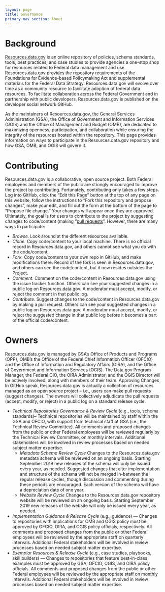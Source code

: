 ```yaml
---
layout: page
title: Governance
primary_nav_section: About
---
```


# Background
[Resources.data.gov](Resources.data.gov) is an online repository of policies, schema standards, tools, best practices, and case studies to provide agencies a one-stop shop for resources related to Federal data management and use. Resources.data.gov provides the repository requirements of the Foundations for Evidence-based Policymaking Act and supplemental materials for the Federal Data Strategy. Resources.data.gov will evolve over time as a community resource to facilitate adoption of federal data resources. To facilitate collaboration across the Federal Government and in partnership with public developers, Resources.data.gov is published on the developer social network GitHub.

As the maintainers of Resources.data.gov, the General Services Administration (GSA), the Office of Government and Information Services (OGIS) and the Office of Management and Budget (OMB), are dedicated to maximizing openness, participation, and collaboration while ensuring the integrity of the resources hosted within the repository. This page provides information on ways to participate in the Resources.data.gov repository and how GSA, OMB, and OGIS will govern it.

# Contributing
Resources.data.gov is a collaborative, open source project. Both Federal employees and members of the public are strongly encouraged to improve the project by contributing. Fortunately, contributing only takes a few steps. Log into GitHub, click the “Edit this Page” button at the top of any page on this website, follow the instructions to “Fork this repository and propose changes”, make your edit, and fill out the form at the bottom of the page to “Propose file change.” Your changes will appear once they are approved. Ultimately, the goal is for users to contribute to the project by suggesting changes to code/content (making “[pull requests](https://help.github.com/en/articles/about-pull-requests)”. However, there are many ways to participate:  
  *	_Browse._ Look around at the different resources available.  
  *	_Clone._ Copy code/content to your local machine. There is no official record in Resources.data.gov, and others cannot see what you do with the code/content.  
  *	_Fork._ Copy code/content to your own repo in GitHub, and make modifications there. Record of the fork is seen in Resources.data.gov, and others can see the code/content, but it now resides outsides the Project.  
  *	_Comment._ Comment on the code/content in Resources.data.gov using the issue tracker function. Others can see your suggested changes in a public log on Resources.data.gov. A moderator must accept, modify, or reject the comment in that public log.  
  *	_Contribute._ Suggest changes to the code/content in Resources.data.gov by making a pull request. Others can see your suggested changes in a public log on Resources.data.gov. A moderator must accept, modify, or reject the suggested change in that public log before it becomes a part of the official code/content.  

# Owners
Resources.data.gov is managed by GSA’s Office of Products and Programs (OPP), OMB’s the Office of the Federal Chief Information Officer (OFCIO) and the Office of Information and Regulatory Affairs (OIRA), and the Office of Government and Information Services (OGIS). The Data.gov Program Manager, the Federal CIO, the OIRA Administrator, and the OGIS Director will be actively involved, along with members of their team. 
Approving Changes
In GitHub speak, Resources.data.gov is actually a collection of resources managed as an open source project – i.e., users can make pull requests (suggest changes). The owners will collectively adjudicate the pull requests (accept, modify, or reject) in a public log on a standard release cycle. 
* _Technical Repositories Governance & Review Cycle_ (e.g., tools, schema standards)– Technical repositories will be maintained by staff within the GSA and OFCIO, with support from technical staff at GSA (i.e., the Technical Review Committee). All comments and proposed changes from the public or other Federal employees will be reviewed regularly by the Technical Review Committee, on monthly intervals. Additional stakeholders will be involved in review processes based on needed subject matter expertise.
  * _Metadata Schema Review Cycle_ Changes to the Resources.data.gov metadata schema will be reviewed on an ongoing basis. Starting September 2019 new releases of the schema will only be issued every year, as needed. Suggested changes that alter implementation and structure of the schema will not be merged in-between the regular release cycles, though discussion and commenting during these periods are encouraged. Each version of the schema will have a depreciation date of one year.
  * _Website Review Cycle_ Changes to the Resources.data.gov repository website will be reviewed on an ongoing basis. Starting September 2019 new releases of the website will only be issued every year, as needed.
 * _Implementation Guidance & Release Cycle_ (e.g., guidance) — Changes to repositories with implications for OMB and OGIS policy must be approved by OFCIO, OIRA, and OGIS policy officials, respectively. All comments and proposed changes from the public or other Federal employees will be reviewed by the appropriate staff on quarterly intervals. Additional Federal stakeholders will be involved in review processes based on needed subject matter expertise.
 * _Exemplar Resources & Release Cycle_ (e.g., case studies, playbooks, skill builders) — Changes to repositories that feature best-in-class examples must be approved by GSA, OFCIO, OGIS, and OIRA policy officials. All comments and proposed changes from the public or other Federal employees will be reviewed by the appropriate staff on monthly intervals. Additional Federal stakeholders will be involved in review processes based on needed subject matter expertise.
